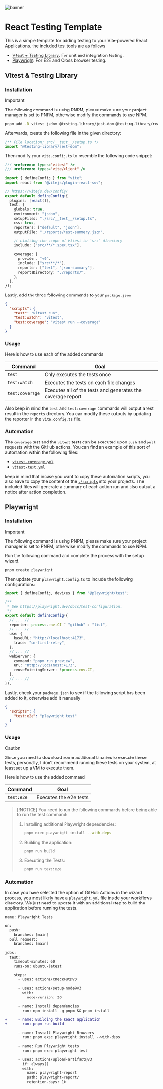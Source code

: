 ![banner](./banner.jpg)

# React Testing Template

This is a simple template for adding testing to your Vite-powered React Applications. the included test tools are as follows

- [Vitest + Testing Library](#vitest--testing-library): For unit and integration testing.
- [Playwright](#playwright): For E2E and Cross browser testing.

## Vitest & Testing Library

### Installation

> [!IMPORTANT]
> The following command is using PNPM, please make sure your project manager is set to PNPM, otherwise modify the commands to use NPM.

```bash
pnpm add -D vitest jsdom @testing-library/jest-dom @testing-library/react
```

Afterwards, create the following file in the given directory:

```typescript
/** File location: src/__test__/setup.ts */
import "@testing-library/jest-dom";
```

Then modify your `vite.config.ts` to resemble the following code snippet:

```typescript
/// <reference types="vitest" />
/// <reference types="vite/client" />

import { defineConfig } from "vite";
import react from "@vitejs/plugin-react-swc";

// https://vitejs.dev/config/
export default defineConfig({
  plugins: [react()],
  test: {
    globals: true,
    environment: "jsdom",
    setupFiles: "./src/__test__/setup.ts",
    css: true,
    reporters: ["default", "json"],
    outputFile: "./reports/test-summery.json",

    // Limiting the scope of Vitest to `src` directory
    include: ["src/**/*.spec.tsx"],

    coverage: {
      provider: "v8",
      include: ["src/**/*"],
      reporter: ["text", "json-summary"],
      reportsDirectory: "./reports/",
    },
  },
});
```

Lastly, add the three following commands to your `package.json`

```json
{
  "scripts": {
    "test": "vitest run",
    "test:watch": "vitest",
    "test:coverage": "vitest run --coverage"
  }
}
```

### Usage

Here is how to use each of the added commands

| Command | Goal |
| --- | --- |
| `test` | Only executes the tests once |
| `test:watch` | Executes the tests on each file changes |
| `test:coverage` | Executes all of the tests and generates the coverage report |

Also keep in mind the `test` and `test:coverage` commands will output a test result in the `reports` directory. You can modify these outputs by updating the reporter in the `vite.config.ts` file.

### Automation

The `coverage` test and the `vitest` tests can be executed upon `push` and `pull` requests with the GitHub actions. You can find an example of this sort of automation within the following files:

- [`vitest-coverage.yml`](./.github/workflows/vitest-coverage.yml)
- [`vitest-test.yml`](./.github/workflows/vitest-test.yml)

keep in mind that incase you want to copy these automation scripts, you also have to copy the content of the [`./scripts`](./scripts/) into your projects. The included files will generate a summary of each action run and also output a notice after action completion.

## Playwright

### Installation

> [!IMPORTANT] 
> The following command is using PNPM, please make sure your project manager is set to PNPM, otherwise modify the commands to use NPM.

Run the following command and complete the process with the setup wizard.

```bash
pnpm create playwright
```

Then update your `playwright.config.ts` to include the following configurations:

```typescript
import { defineConfig, devices } from "@playwright/test";

/**
 * See https://playwright.dev/docs/test-configuration.
 */
export default defineConfig({
  // ... //
  reporter: process.env.CI ? "github" : "list",
  // ... //
  use: {
    baseURL: "http://localhost:4173",
    trace: "on-first-retry",
  },
  // ... //
  webServer: {
    command: "pnpm run preview",
    url: "http://localhost:4173",
    reuseExistingServer: !process.env.CI,
  },
  // ... //
});
```

Lastly, check your `package.json` to see if the following script has been added to it, otherwise add it manually

```json
{
  "scripts": {
    "test:e2e": "playwright test"
  }
}
```

### Usage

> [!CAUTION]
> Since you need to download some additional binaries to execute these tests, personally, I don't recommend running these tests on your system, at least set up a VM to execute them.

Here is how to use the added command

| Command    | Goal                   |
| ---------- | ---------------------- |
| `test:e2e` | Executes the e2e tests |

> [!NOTICE]
> You need to run the following commands before being able to run the test command:
>
> 1. Installing additional Playwright dependencies:
>
>    ```bash
>    pnpm exec playwright install --with-deps
>    ```
>
> 2. Building the application:
>
>    ```bash
>    pnpm run build
>    ```
>
> 3. Executing the Tests:
>
>    ```bash
>    pnpm run test:e2e
>    ```

### Automation

In case you have selected the option of GitHub Actions in the wizard process, you most likely have a `playwright.yml` file inside your workflows directory. We just need to update it with an additional step to build the application before running the tests.

```diff yml
name: Playwright Tests

on:
  push:
    branches: [main]
  pull_request:
    branches: [main]

jobs:
  test:
    timeout-minutes: 60
    runs-on: ubuntu-latest

    steps:
      - uses: actions/checkout@v3

      - uses: actions/setup-node@v3
        with:
          node-version: 20

      - name: Install dependencies
        run: npm install -g pnpm && pnpm install

+     - name: Building the React application
+       run: pnpm run build

      - name: Install Playwright Browsers
        run: pnpm exec playwright install --with-deps

      - name: Run Playwright tests
        run: pnpm exec playwright test

      - uses: actions/upload-artifact@v3
        if: always()
        with:
          name: playwright-report
          path: playwright-report/
          retention-days: 10

```
